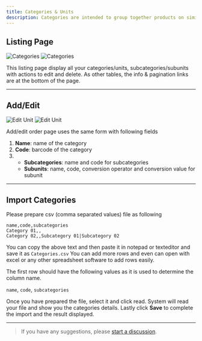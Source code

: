 ```yaml
---
title: Categories & Units
description: Categories are intended to group together products on similar subjects while a unit of measurement is a definite magnitude of a quantity, defined and adopted by convention that is used as a standard for measurement of the same kind of quantity.
---
```


## Listing Page

![Categories](/images/light/categories.png 'Categories')
![Categories](/images/dark/categories.png 'Categories')

This listing page display all your categories/units, subcategories/subunits with actions to edit and delete. As other tables, the info & pagination links are at the bottom of the page.

---

## Add/Edit

![Edit Unit](/images/light/edit-unit.png 'Edit Unit')
![Edit Unit](/images/dark/edit-unit.png 'Edit Unit')

Add/edit order page uses the same form with following fields

1. **Name**: name of the category
2. **Code**: barcode of the category
3. - **Subcategories**: name and code for subcategories
   - **Subunits**: name, code, conversion operator and conversion value for subunit

---

## Import Categories

Please prepare csv (comma separated values) file as following

```csv
name,code,subcategories
Category 01,,
Category 02,,Subcategory 01|Subcategory 02
```

You can copy the above text and then paste it in notepad or texteditor and save it as `Categories.csv` You can add more rows and even can open with excel or any other spreadsheet software to add rows easily.

The first row should have the following values as it is used to determine the column name.

`name`, `code`, `subcategories`

Once you have prepared the file, select it and click read. System will read your file and show you the categories details. Lastly click **Save** to complete the import and the result displayed.

---

> If you have any suggestions, please [start a discussion](https://github.com/SmartPOS-co/docs/discussions/new?category=ideas).
